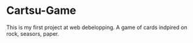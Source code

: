 # Cartsu-Game
This is my first project at web debelopping.
A game of cards indpired on rock, seasors, paper.

